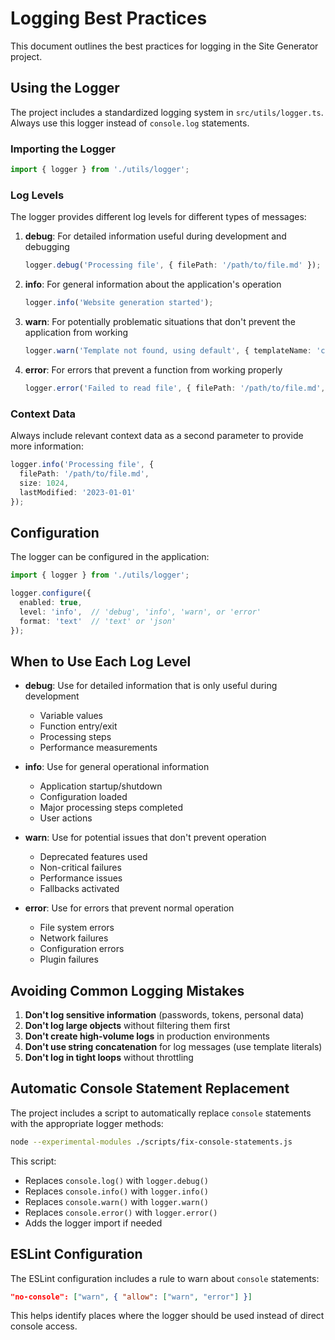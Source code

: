 # Logging Best Practices

This document outlines the best practices for logging in the Site Generator project.

## Using the Logger

The project includes a standardized logging system in `src/utils/logger.ts`. Always use this logger instead of `console.log` statements.

### Importing the Logger

```typescript
import { logger } from './utils/logger';
```

### Log Levels

The logger provides different log levels for different types of messages:

1. **debug**: For detailed information useful during development and debugging
   ```typescript
   logger.debug('Processing file', { filePath: '/path/to/file.md' });
   ```

2. **info**: For general information about the application's operation
   ```typescript
   logger.info('Website generation started');
   ```

3. **warn**: For potentially problematic situations that don't prevent the application from working
   ```typescript
   logger.warn('Template not found, using default', { templateName: 'custom' });
   ```

4. **error**: For errors that prevent a function from working properly
   ```typescript
   logger.error('Failed to read file', { filePath: '/path/to/file.md', error: err.message });
   ```

### Context Data

Always include relevant context data as a second parameter to provide more information:

```typescript
logger.info('Processing file', { 
  filePath: '/path/to/file.md',
  size: 1024,
  lastModified: '2023-01-01'
});
```

## Configuration

The logger can be configured in the application:

```typescript
import { logger } from './utils/logger';

logger.configure({
  enabled: true,
  level: 'info',  // 'debug', 'info', 'warn', or 'error'
  format: 'text'  // 'text' or 'json'
});
```

## When to Use Each Log Level

- **debug**: Use for detailed information that is only useful during development
  - Variable values
  - Function entry/exit
  - Processing steps
  - Performance measurements

- **info**: Use for general operational information
  - Application startup/shutdown
  - Configuration loaded
  - Major processing steps completed
  - User actions

- **warn**: Use for potential issues that don't prevent operation
  - Deprecated features used
  - Non-critical failures
  - Performance issues
  - Fallbacks activated

- **error**: Use for errors that prevent normal operation
  - File system errors
  - Network failures
  - Configuration errors
  - Plugin failures

## Avoiding Common Logging Mistakes

1. **Don't log sensitive information** (passwords, tokens, personal data)
2. **Don't log large objects** without filtering them first
3. **Don't create high-volume logs** in production environments
4. **Don't use string concatenation** for log messages (use template literals)
5. **Don't log in tight loops** without throttling

## Automatic Console Statement Replacement

The project includes a script to automatically replace `console` statements with the appropriate logger methods:

```bash
node --experimental-modules ./scripts/fix-console-statements.js
```

This script:
- Replaces `console.log()` with `logger.debug()`
- Replaces `console.info()` with `logger.info()`
- Replaces `console.warn()` with `logger.warn()`
- Replaces `console.error()` with `logger.error()`
- Adds the logger import if needed

## ESLint Configuration

The ESLint configuration includes a rule to warn about `console` statements:

```json
"no-console": ["warn", { "allow": ["warn", "error"] }]
```

This helps identify places where the logger should be used instead of direct console access.

